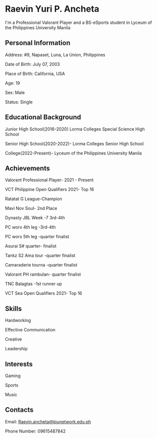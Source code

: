 # Raevin Yuri P. Ancheta
I'm a Professional Valorant Player and a BS-eSports student in Lyceum of the Philippines University Manila

## Personal Information

Address: #9, Napaset, Luna, La Union, Philippines

Date of Birth: July 07, 2003

Place of Birth: California, USA

Age: 19

Sex: Male

Status: Single


## Educational Background  

Junior High School(2016-2020) Lorma Colleges Special Science High School

Senior High School(2020-2022)- Lorma Colleges Senior High School

College(2022-Present)- Lyceum of the Philippines University Manila

## Achievements
Valorant Professional Player- 2021 - Present

VCT Philippine Open Qualifiers 2021- Top 16

Ratatat G League-Champion

Mavi Nov Soul- 2nd Place

Dynasty JBL Week -7 3rd-4th 

PC worx 4th leg -3rd-4th

PC worx 5th leg -quarter finalist

Asurai S# quarter- finalist

Tankz S2 Ama tour -quarter finalist

Camaraderie tourna -quarter finalist

Valorant PH rambulan- quarter finalist

TNC Balagtas -1st runner up

VCT Sea Open Qualifiers 2021- Top 16

## Skills
Hardworking

Effective Communication

Creative

Leadership


## Interests
Gaming

Sports

Music


## Contacts
Email: Raevin.ancheta@lpunetwork.edu.ph

Phone Number: 09615487842


